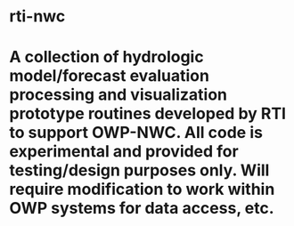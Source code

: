 # rti-nwc
# A collection of hydrologic model/forecast evaluation processing and visualization prototype routines developed by RTI to support OWP-NWC.   All code is experimental and provided for testing/design purposes only. Will require modification to work within OWP systems for data access, etc.
